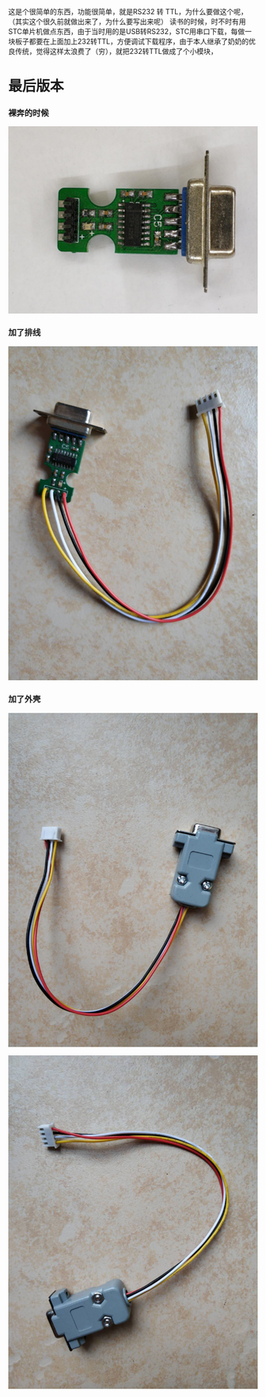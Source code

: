 这是个很简单的东西，功能很简单，就是RS232 转 TTL，为什么要做这个呢，（其实这个很久前就做出来了，为什么要写出来呢）
读书的时候，时不时有用STC单片机做点东西，由于当时用的是USB转RS232，STC用串口下载，每做一块板子都要在上面加上232转TTL，方便调试下载程序，由于本人继承了奶奶的优良传统，觉得这样太浪费了（穷），就把232转TTL做成了个小模块，


# 最后版本

### 裸奔的时候
![alt文本](amWiki/images/2322ttl/232_6.jpg "RC522 reader")

### 加了排线

![alt文本](amWiki/images/2322ttl/232_5.jpg "RC522 reader")

### 加了外壳

![alt文本](amWiki/images/2322ttl/232.jpg "RC522 reader")

![alt文本](amWiki/images/2322ttl/232_1.jpg "RC522 reader")
